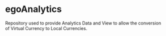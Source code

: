 egoAnalytics
============

Repository used to provide Analytics Data and View to allow the conversion of Virtual Currency to Local Currencies.
